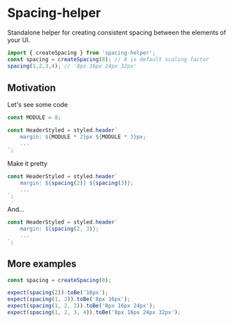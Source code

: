 # Spacing-helper

Standalone helper for creating consistent spacing between the elements of your UI.

```js
import { createSpacing } from 'spacing-helper';
const spacing = createSpacing(8); // 8 is default scaling factor
spacing(1,2,3,4); // '8px 16px 24px 32px'
```

## Motivation

Let's see some code

```js
const MODULE = 8;

const HeaderStyled = styled.header`
    margin: ${MODULE * 2}px ${MODULE * 3}px;
    ...
`;
```

Make it pretty

```js
const HeaderStyled = styled.header`
    margin: ${spacing(2)} ${spacing(3)};
    ...
`;
```

And...

```js
const HeaderStyled = styled.header`
    margin: ${spacing(2, 3)};
    ...
`;
```

## More examples
```js
const spacing = createSpacing(8);

expect(spacing(2)).toBe('16px');
expect(spacing(1, 2)).toBe('8px 16px');
expect(spacing(1, 2, 3)).toBe('8px 16px 24px');
expect(spacing(1, 2, 3, 4)).toBe('8px 16px 24px 32px');
```
